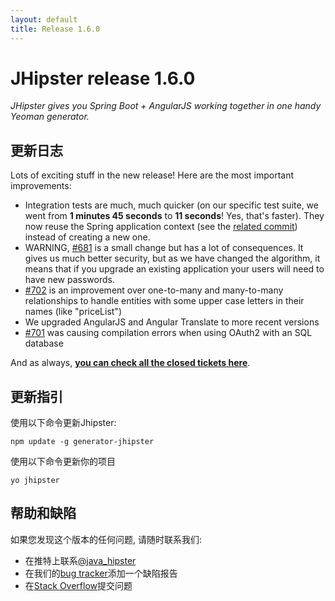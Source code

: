 ```yaml
---
layout: default
title: Release 1.6.0
---
```


JHipster release 1.6.0
==================

*JHipster gives you Spring Boot + AngularJS working together in one handy Yeoman generator.*

更新日志
----------

Lots of exciting stuff in the new release! Here are the most important improvements:

- Integration tests are much, much quicker (on our specific test suite, we went from __1 minutes 45 seconds__ to __11 seconds__! Yes, that's faster). They now reuse the Spring application context (see the [related commit](https://github.com/jhipster/generator-jhipster/commit/c825bf0ec6a05bffa1925fff9d2208d0cb4c13bc)) instead of creating a new one.
- WARNING, [#681](https://github.com/jhipster/generator-jhipster/issues/681) is a small change but has a lot of consequences. It gives us much better security, but as we have changed the algorithm, it means that if you upgrade an existing application your users will need to have new passwords.
- [#702](https://github.com/jhipster/generator-jhipster/issues/702) is an improvement over one-to-many and many-to-many relationships to handle entities with some upper case letters in their names (like "priceList")
- We upgraded AngularJS and Angular Translate to more recent versions
- [#701](https://github.com/jhipster/generator-jhipster/issues/701) was causing compilation errors when using OAuth2 with an SQL database

And as always, __[you can check all the closed tickets here](https://github.com/jhipster/generator-jhipster/issues?q=milestone%3A1.6.0+is%3Aclosed)__.

更新指引
------------

使用以下命令更新Jhipster:

```
npm update -g generator-jhipster
```

使用以下命令更新你的项目

```
yo jhipster
```

帮助和缺陷
--------------

如果您发现这个版本的任何问题, 请随时联系我们:

- 在推特上联系[@java_hipster](https://twitter.com/java_hipster)
- 在我们的[bug tracker](https://github.com/jhipster/generator-jhipster/issues?state=open)添加一个缺陷报告
- 在[Stack Overflow](http://stackoverflow.com/tags/jhipster/info)提交问题
